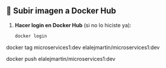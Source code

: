## 🐳 Subir imagen a Docker Hub

1. **Hacer login en Docker Hub** (si no lo hiciste ya):

   ```bash
   docker login

docker tag microservices1:dev elalejmartin/microservices1:dev


docker push elalejmartin/microservices1:dev
